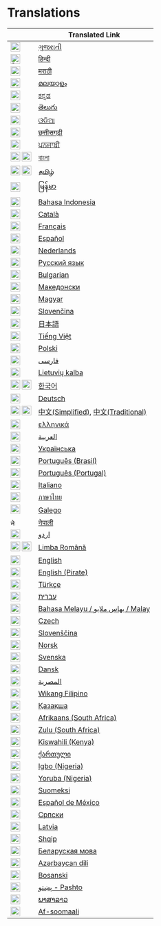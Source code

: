 # Translations

|                                                                                                                                                                                                                                                                             | Translated Link                                                       |
|-----------------------------------------------------------------------------------------------------------------------------------------------------------------------------------------------------------------------------------------------------------------------------|-----------------------------------------------------------------------|
| <img alt="ગુજરાતી" title="ગુજરાતી" src="https://cdn.staticaly.com/gh/hjnilsson/country-flags/master/svg/in.svg" width="22">                                                                                                                                                 | [ગુજરાતી](README.guj.md)                                              |
| <img alt="हिन्दी" title="हिन्दी" src="https://cdn.staticaly.com/gh/hjnilsson/country-flags/master/svg/in.svg" width="22">                                                                                                                                                   | [हिन्दी](README.hi.md)                                                |
| <img alt="मराठी" title="मराठी" src="https://cdn.staticaly.com/gh/hjnilsson/country-flags/master/svg/in.svg" width="22">                                                                                                                                                     | [मराठी](README.mr.md)                                                 |
| <img alt="മലയാളം" title="മലയാളം" src="https://cdn.staticaly.com/gh/hjnilsson/country-flags/master/svg/in.svg" width="22">                                                                                                                                                   | [മലയാളം](README.ml.md)                                                |
| <img alt="ಕನ್ನಡ" title="ಕನ್ನಡ" src="https://cdn.staticaly.com/gh/hjnilsson/country-flags/master/svg/in.svg" width="22">                                                                                                                                                     | [ಕನ್ನಡ](README.ka.md)                                                 |
| <img alt="తెలుగు" title="తెలుగు" src="https://cdn.staticaly.com/gh/hjnilsson/country-flags/master/svg/in.svg" width="22">                                                                                                                                                   | [తెలుగు](README.te.md)                                                |
| <img alt="ଓଡିଆ" title="ଓଡିଆ" src="https://cdn.staticaly.com/gh/hjnilsson/country-flags/master/svg/in.svg" width="22">                                                                                                                                                       | [ଓଡିଆ](README.od.md)                                                  |
| <img alt="छत्तीसगढ़ी" title="छत्तीसगढ़ी" src="https://cdn.staticaly.com/gh/hjnilsson/country-flags/master/svg/in.svg" width="22">                                                                                                                                           | [छत्तीसगढ़ी](README.hne.md)                                           |
| <img alt="ਪਨਜਾਬੀ" title="ਪਜਾਬੀ" src="https://cdn.staticaly.com/gh/hjnilsson/country-flags/master/svg/in.svg" width="22">                                                                                                                                                    | [ਪਨਜਾਬੀ](README.pb.md)                                                |
| <img alt="বাংলা" title="বাংলা" src="https://cdn.staticaly.com/gh/hjnilsson/country-flags/master/svg/in.svg" width="22"> <img alt="বাংলা" title="বাংলা" src="https://cdn.staticaly.com/gh/hjnilsson/country-flags/master/svg/bd.svg" width="22">                             | [বাংলা](README.bn.md)                                                 |
| <img alt="தமிழ்" title="தமிழ்" src="https://cdn.staticaly.com/gh/hjnilsson/country-flags/master/svg/in.svg" width="22"> <img alt="தமிழ்" title="தமிழ்" src="https://cdn.staticaly.com/gh/hjnilsson/country-flags/master/svg/lk.svg" width="22">                             | [தமிழ்](README.ta.md)                                                 |
| <img alt="မြန်မာ" title="မြန်မာ" src="https://cdn.staticaly.com/gh/hjnilsson/country-flags/master/svg/mm.svg" width="22">                                                                                                                                                   | [မြန်မာ](README.mm_unicode.md)                                        |
| <img alt="Bahasa Indonesia" title="Bahasa Indonesia" src="https://cdn.staticaly.com/gh/hjnilsson/country-flags/master/svg/id.svg" width="22">                                                                                                                               | [Bahasa Indonesia](README.id.md)                                      |
| <img alt="Català" title="Català" src="https://firstcontributions.github.io/assets/Readme/catalan1.png" width="22">                                                                                                                                                          | [Català](README.ca.md)                                                |
| <img alt="Français" title="Français" src="https://cdn.staticaly.com/gh/hjnilsson/country-flags/master/svg/fr.svg" width="22">                                                                                                                                               | [Français](README.fr.md)                                              |
| <img alt="Español" title="Español" src="https://cdn.staticaly.com/gh/hjnilsson/country-flags/master/svg/es.svg" width="22">                                                                                                                                                 | [Español](README.es.md)                                               |
| <img alt="Nederlands" title="Nederlands" src="https://cdn.staticaly.com/gh/hjnilsson/country-flags/master/svg/nl.svg" width="22">                                                                                                                                           | [Nederlands](README.nl.md)                                            |
| <img alt="Русский язык" title="Русский язык" src="https://cdn.staticaly.com/gh/hjnilsson/country-flags/master/svg/ru.svg" width="22">                                                                                                                                       | [Русский язык](README.ru.md)                                          |
| <img alt="Bulgarian" title="Bulgarian" src="https://cdn.staticaly.com/gh/hjnilsson/country-flags/master/svg/bg.svg" width="22">                                                                                                                                             | [Bulgarian](README.bg.md)                                             |
| <img alt="Македонски" title="Македонски" src="https://cdn.staticaly.com/gh/hjnilsson/country-flags/master/svg/mk.svg" width="22">                                                                                                                                           | [Македонски](README.mk.md)                                            |
| <img alt="Magyar" title="Magyar" src="https://cdn.staticaly.com/gh/hjnilsson/country-flags/master/svg/hu.svg" width="22">                                                                                                                                                   | [Magyar](README.hu.md)                                                |
| <img alt="Slovenčina" title="Slovenčina" src="https://cdn.staticaly.com/gh/hjnilsson/country-flags/master/svg/sk.svg" width="22">                                                                                                                                           | [Slovenčina](README.slk.md)                                           |
| <img alt="日本語" title="日本語" src="https://cdn.staticaly.com/gh/hjnilsson/country-flags/master/svg/jp.svg" width="22">                                                                                                                                                         | [日本語](README.ja.md)                                                   |
| <img alt="Tiếng Việt" title="Tiếng Việt" src="https://cdn.staticaly.com/gh/hjnilsson/country-flags/master/svg/vn.svg" width="22">                                                                                                                                           | [Tiếng Việt](README.vn.md)                                            |
| <img alt="Polski" title="Polski" src="https://cdn.staticaly.com/gh/hjnilsson/country-flags/master/svg/pl.svg" width="22">                                                                                                                                                   | [Polski](README.pl.md)                                                |
| <img alt="فارسی" title="فارسی" src="https://cdn.staticaly.com/gh/hjnilsson/country-flags/master/svg/ir.svg" width="22">                                                                                                                                                     | [فارسی](README.fa.md)                                                 |                                  |
| <img alt="Lietuvių kalba" title="Lietuvių kalba" src="https://cdn.staticaly.com/gh/hjnilsson/country-flags/master/svg/lt.svg" width="22">                                                                                                                                   | [Lietuvių kalba](README.lt.md)                                        |
| <img alt="[한국어" title="[한국어" src="https://cdn.staticaly.com/gh/hjnilsson/country-flags/master/svg/kr.svg" width="22"> <img alt="[한국어" title="[한국어" src="https://cdn.staticaly.com/gh/hjnilsson/country-flags/master/svg/kp.svg" width="22">                                 | [한국어](README.ko.md)                                                   |
| <img alt="Deutsch" title="Deutsch" src="https://cdn.staticaly.com/gh/hjnilsson/country-flags/master/svg/de.svg" width="22">                                                                                                                                                 | [Deutsch](README.de.md)                                               |
| <img alt="中文" title="中文" src="https://cdn.staticaly.com/gh/hjnilsson/country-flags/master/svg/cn.svg" width="22"> <img alt="中文" title="中文" src="https://cdn.staticaly.com/gh/hjnilsson/country-flags/master/svg/tw.svg" width="22">                                         | [中文(Simplified)](README.zh-cn.md), [中文(Traditional)](README.zh-tw.md) |
| <img alt="ελληνικά" title="ελληνικά" src="https://cdn.staticaly.com/gh/hjnilsson/country-flags/master/svg/gr.svg" width="22">                                                                                                                                               | [ελληνικά](README.gr.md)                                              |
| <img alt="العربية" title="العربية" src="https://upload.wikimedia.org/wikipedia/commons/2/2b/Flag_of_the_Arab_League.svg" width="22">                                                                                                                                        | [العربية](README.ar.md)                                               |
| <img alt="Українська" title="Українська" src="https://cdn.staticaly.com/gh/hjnilsson/country-flags/master/svg/ua.svg" width="22">                                                                                                                                           | [Українська](README.ua.md)                                            |
| <img alt="Português (Brasil)" title="Português (Brasil)" src="https://cdn.staticaly.com/gh/hjnilsson/country-flags/master/svg/br.svg" width="22">                                                                                                                           | [Português (Brasil)](README.pt_br.md)                                 |
| <img alt="Português (Portugal)" title="Português (Portugal)" src="https://cdn.staticaly.com/gh/hjnilsson/country-flags/master/svg/pt.svg" width="22">                                                                                                                       | [Português (Portugal)](README.pt-pt.md)                               |
| <img alt="Italiano" title="Italiano" src="https://cdn.staticaly.com/gh/hjnilsson/country-flags/master/svg/it.svg" width="22">                                                                                                                                               | [Italiano](README.it.md)                                              |
| <img alt="ภาษาไทย" title="ภาษาไทย" src="https://cdn.staticaly.com/gh/hjnilsson/country-flags/master/svg/th.svg" width="22">                                                                                                                                                 | [ภาษาไทย](README.th.md)                                               |
| 󠁥󠁳󠁧󠁡<img alt="Galego" title="Galego" src="https://upload.wikimedia.org/wikipedia/commons/thumb/6/64/Flag_of_Galicia.svg/1200px-Flag_of_Galicia.svg.png" width="22">                                                                                                     | [Galego](README.gl.md)                                                |
| <img alt="नेपाली" title="नेपाली" src="https://cdn.staticaly.com/gh/hjnilsson/country-flags/master/svg/np.svg" width="15">                                                                                                                                                   | [नेपाली](README.np.md)                                                |
| <img alt="اردو" title="اردو" src="https://cdn.staticaly.com/gh/hjnilsson/country-flags/master/svg/pk.svg" width="22">                                                                                                                                                       | [اردو](README.ur.md)                                                  |
| <img alt="Limba Română" title="Limba Română" src="https://cdn.staticaly.com/gh/hjnilsson/country-flags/master/svg/md.svg" width="22"> <img alt="Limba Română" title="Limba Română" src="https://cdn.staticaly.com/gh/hjnilsson/country-flags/master/svg/ro.svg" width="22"> | [Limba Română](README.ro.md)                                          |
| <img alt="English" title="English" src="https://cdn.staticaly.com/gh/hjnilsson/country-flags/master/svg/gb.svg" width="22">                                                                                                                                                 | [English](../README.md)                                               |
| <img alt="English (Pirate)" title="English (Pirate)" src="https://firstcontributions.github.io/assets/Readme/pirate.png" width="22">                                                                                                                                        | [English (Pirate)](README.en-pirate.md)                               |
| <img alt="Türkçe" title="Türkçe" src="https://cdn.staticaly.com/gh/hjnilsson/country-flags/master/svg/tr.svg" width="22">                                                                                                                                                   | [Türkçe](README.tr.md)                                                |
| <img alt="עברית" title="עברית" src="https://cdn.staticaly.com/gh/hjnilsson/country-flags/master/svg/il.svg" width="22">                                                                                                                                                     | [עברית](README.hb.md)                                                 |
| <img alt="Bahasa Melayu / بهاس ملايو‎ / Malay" title="Bahasa Melayu / بهاس ملايو‎ / Malay" src="https://cdn.staticaly.com/gh/hjnilsson/country-flags/master/svg/my.svg" width="22">                                                                                         | [Bahasa Melayu / بهاس ملايو‎ / Malay](README.my.md)                   |
| <img alt="Czech" title="Czech" src="https://cdn.staticaly.com/gh/hjnilsson/country-flags/master/svg/cz.svg" width="22">                                                                                                                                                     | [Czech](README.cs.md)                                                 |
| <img alt="Slovenščina" title="Slovenščina" src="https://cdn.staticaly.com/gh/hjnilsson/country-flags/master/svg/si.svg" width="22">                                                                                                                                         | [Slovenščina](README.sl.md)                                           |
| <img alt="Norsk" title="Norsk" src="https://cdn.staticaly.com/gh/hjnilsson/country-flags/master/svg/no.svg" width="22">                                                                                                                                                     | [Norsk](README.no.md)                                                 |
| <img alt="Svenska" title="Svenska" src="https://cdn.staticaly.com/gh/hjnilsson/country-flags/master/svg/se.svg" width="22">                                                                                                                                                 | [Svenska](README.se.md)                                               |
| <img alt="Dansk" title="Dansk" src="https://cdn.staticaly.com/gh/hjnilsson/country-flags/master/svg/dk.svg" width="22">                                                                                                                                                     | [Dansk](README.da.md)                                                 |
| <img alt="المصرية" title="المصرية" src="https://cdn.staticaly.com/gh/hjnilsson/country-flags/master/svg/eg.svg" width="22">                                                                                                                                                 | [المصرية](README.eg.md)                                               |
| <img alt="Wikang Filipino" title="Wikang Filipino" src="https://cdn.staticaly.com/gh/hjnilsson/country-flags/master/svg/ph.svg" width="22">                                                                                                                                 | [Wikang Filipino](README.tl.md)                                       |
| <img alt="Қазақша" title="Қазақша" src="https://cdn.staticaly.com/gh/hjnilsson/country-flags/master/svg/kz.svg" width="22">                                                                                                                                                 | [Қазақша](README.kz.md)                                               |
| <img alt="Afrikaans (South Africa)" title="Afrikaans (South Africa)" src="https://cdn.staticaly.com/gh/hjnilsson/country-flags/master/svg/za.svg" width="22">                                                                                                               | [Afrikaans (South Africa)](README.afk.md)                             |
| <img alt="Zulu (South Africa)" title="Zulu (South Africa)" src="https://cdn.staticaly.com/gh/hjnilsson/country-flags/master/svg/za.svg" width="22">                                                                                                                         | [Zulu (South Africa)](README.zul.md)                                  |
| <img alt="Kiswahili (Kenya)" title="Kiswahili (Kenya)" src="https://cdn.staticaly.com/gh/hjnilsson/country-flags/master/svg/ke.svg" width="22">                                                                                                                             | [Kiswahili (Kenya)](README.kws.md)                                    |
| <img alt="ქართული" title="ქართული" src="https://cdn.staticaly.com/gh/hjnilsson/country-flags/master/svg/ge.svg" width="22">                                                                                                                                                 | [ქართული](README.ge.md)                                               |
| <img alt="Igbo (Nigeria)" title="Igbo (Nigeria)" src="https://cdn.staticaly.com/gh/hjnilsson/country-flags/master/svg/ng.svg" width="22">                                                                                                                                   | [Igbo (Nigeria)](README.igb.md)                                       |
| <img alt="Yoruba (Nigeria)" title="Yoruba (Nigeria)" src="https://cdn.staticaly.com/gh/hjnilsson/country-flags/master/svg/ng.svg" width="22">                                                                                                                               | [Yoruba (Nigeria)](README.yor.md)                                       |
| <img alt="Suomeksi" title="Suomeksi" src="https://cdn.staticaly.com/gh/hjnilsson/country-flags/master/svg/fi.svg" width="22">                                                                                                                                               | [Suomeksi](README.fi.md)                                              |
| <img alt="Español de México" title="Español de México" src="https://cdn.staticaly.com/gh/hjnilsson/country-flags/master/svg/mx.svg" width="22">                                                                                                                             | [Español de México](README.mx.md)                                     |
| <img alt="Српски" title="Српски" src="https://cdn.staticaly.com/gh/hjnilsson/country-flags/master/svg/rs.svg" width="22">                                                                                                                                                   | [Српски](README.sr.md)                                                |
| <img alt="Latvia" title="Latvia" src="https://cdn.staticaly.com/gh/hjnilsson/country-flags/master/svg/lv.svg" width="22">                                                                                                                                                   | [Latvia](README.lv.md)                                                |
| <img alt="Shqip" title="Shqip" src="https://cdn.staticaly.com/gh/hjnilsson/country-flags/master/svg/al.svg" width="22">                                                                                                                                                     | [Shqip](README.al.md)                                                 |
| <img alt="Беларуская мова" title="Беларуская мова"  src="https://cdn.staticaly.com/gh/hjnilsson/country-flags/master/svg/by.svg" width="22">                                                                                                                                | [Беларуская мова](README.by.md)                                       |
| <img title="Azərbaycan dili" alt="Azərbaycan dili" src="https://cdn.statically.io/flags/az.svg" width="22">                                                                                                                                                                 | [Azərbaycan dili](translations/README.aze.md)                         |
| <img title="Bosanski" alt="Bosanski" src="https://cdn.staticaly.com/gh/hjnilsson/country-flags/master/svg/ba.svg" width="22">                                                                                                                                               | [Bosanski](README.bih.md)                                             |                           
| <img title="پښتو" alt="پښتو" src="https://cdn.staticaly.com/gh/hjnilsson/country-flags/master/svg/af.svg" width="22">                                                                                                                                                       | [پښتو - Pashto](README.ps.md)                                         |
| <img alt="ພາສາລາວ" title="ພາສາລາວ" src="https://cdn.staticaly.com/gh/hjnilsson/country-flags/master/svg/la.svg" width="22">                                                                                                                                                 | [ພາສາລາວ](README.la.md)                                               |
| <img title="Af-soomaali" alt="Somalia" src="https://cdn.staticaly.com/gh/hjnilsson/country-flags/master/svg/so.svg" width="22"> |[Af-soomaali](README.so.md)
